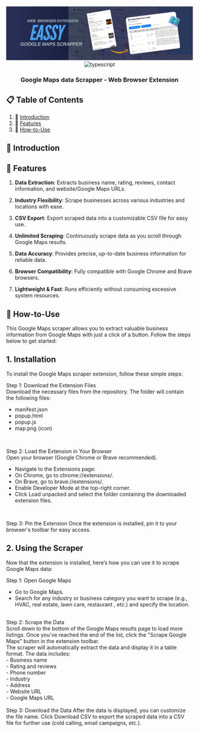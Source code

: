 <div align="center">
  <br />
  <img src="https://github.com/Developer-RONNIE/google-maps-easy-scrape/blob/main/easyscrape.png" alt="Project Banner"> 
  <br />

  <div>
    <img src="https://img.shields.io/badge/-JavaScript-yellow?style=for-the-badge&logoColor=white&logo=javascript&color=9C8B00" alt="typescript" />
  </div>

<h3 align="center">Google Maps data Scrapper - Web Browser Extension</h3>
</div>


## 📋 <a name="table">Table of Contents</a>

1. 🤖 [Introduction](#introduction)
2. 🔋 [Features](#features)
3. 🤸 [How-to-Use](#quick-start)

## <a name="introduction">🤖 Introduction</a>

## <a name="features">🔋 Features</a>

1. **Data Extraction**: Extracts business name, rating, reviews, contact information, and website/Google Maps URLs.
   
2. **Industry Flexibility**: Scrape businesses across various industries and locations with ease.

3. **CSV Export**: Export scraped data into a customizable CSV file for easy use.

4. **Unlimited Scraping**: Continuously scrape data as you scroll through Google Maps results.

5. **Data Accuracy**: Provides precise, up-to-date business information for reliable data.

6. **Browser Compatibility**: Fully compatible with Google Chrome and Brave browsers.

7. **Lightweight & Fast**: Runs efficiently without consuming excessive system resources.

## <a name="quick-start">🤸 How-to-Use</a>
This Google Maps scraper allows you to extract valuable business information from Google Maps with just a click of a button. Follow the steps below to get started:

## 1. Installation
To install the Google Maps scraper extension, follow these simple steps:

Step 1: Download the Extension Files <br />
Download the necessary files from the repository. The folder will contain the following files: <br />
- manifest.json
- popup.html
- popup.js
- map.png (icon)
<br />

Step 2: Load the Extension in Your Browser <br />
Open your browser (Google Chrome or Brave recommended). <br />
- Navigate to the Extensions page: <br />
- On Chrome, go to chrome://extensions/. <br />
- On Brave, go to brave://extensions/. <br />
- Enable Developer Mode at the top-right corner. <br />
- Click Load unpacked and select the folder containing the downloaded extension files. <br />
<br />

Step 3: Pin the Extension
Once the extension is installed, pin it to your browser's toolbar for easy access. <br />


## 2. Using the Scraper
Now that the extension is installed, here’s how you can use it to scrape Google Maps data: <br />

Step 1: Open Google Maps <br />
- Go to Google Maps. <br />
- Search for any industry or business category you want to scrape (e.g., HVAC, real estate, lawn care, restaurant , etc.) and specify the location. <br />
<br />
Step 2: Scrape the Data <br />
Scroll down to the bottom of the Google Maps results page to load more listings.
Once you've reached the end of the list, click the "Scrape Google Maps" button in the extension toolbar. <br />
The scraper will automatically extract the data and display it in a table format. The data includes:  <br />
- Business name <br />
- Rating and reviews <br />
- Phone number <br />
- Industry <br />
- Address <br />
- Website URL <br />
- Google Maps URL <br />
<br />
Step 3: Download the Data
After the data is displayed, you can customize the file name.
Click Download CSV to export the scraped data into a CSV file for further use (cold calling, email campaigns, etc.).


